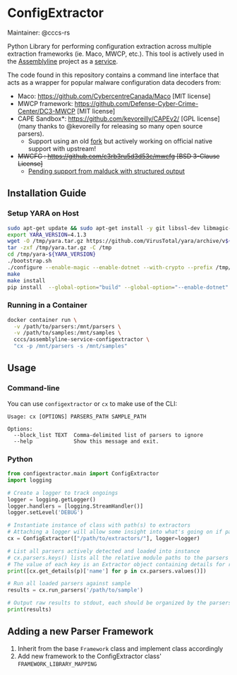 # ConfigExtractor

Maintainer: @cccs-rs

Python Library for performing configuration extraction across multiple extraction frameworks (ie. Maco, MWCP, etc.). This tool is actively used in the [Assemblyline](https://cybercentrecanada.github.io/assemblyline4_docs/) project as a [service](https://github.com/CybercentreCanada/assemblyline-service-configextractor).

The code found in this repository contains a command line interface that acts as
a wrapper for popular malware configuration data decoders from:

- Maco: https://github.com/CybercentreCanada/Maco [MIT license]
- MWCP framework: https://github.com/Defense-Cyber-Crime-Center/DC3-MWCP [MIT license]
- CAPE Sandbox*: https://github.com/kevoreilly/CAPEv2/ [GPL license] (many thanks to @kevoreilly for releasing so many open source parsers).
    - Support using an old [fork](https://github.com/cccs-rs/CAPEv2) but actively working on official native support with upstream!
- ~~MWCFG : https://github.com/c3rb3ru5d3d53c/mwcfg [BSD 3-Clause License]~~
    - [Pending support from malduck with structured output](https://github.com/CERT-Polska/malduck/pull/101)

## Installation Guide

### Setup YARA on Host

```bash
sudo apt-get update && sudo apt-get install -y git libssl-dev libmagic-dev automake libtool make gcc wget libjansson-dev pkg-config
export YARA_VERSION=4.1.3
wget -O /tmp/yara.tar.gz https://github.com/VirusTotal/yara/archive/v${YARA_VERSION}.tar.gz
tar -zxf /tmp/yara.tar.gz -C /tmp
cd /tmp/yara-${YARA_VERSION}
./bootstrap.sh
./configure --enable-magic --enable-dotnet --with-crypto --prefix /tmp/yara_install
make
make install
pip install  --global-option="build" --global-option="--enable-dotnet" --global-option="--enable-magic" yara-python==$YARA_VERSION
```

### Running in a Container

```bash
docker container run \
  -v /path/to/parsers:/mnt/parsers \
  -v /path/to/samples:/mnt/samples \
  cccs/assemblyline-service-configextractor \
  "cx -p /mnt/parsers -s /mnt/samples"
```

## Usage

### Command-line

You can use `configextractor` or `cx` to make use of the CLI:

```
Usage: cx [OPTIONS] PARSERS_PATH SAMPLE_PATH

Options:
  --block_list TEXT  Comma-delimited list of parsers to ignore
  --help             Show this message and exit.
```

### Python

```python
from configextractor.main import ConfigExtractor
import logging

# Create a logger to track ongoings
logger = logging.getLogger()
logger.handlers = [logging.StreamHandler()]
logger.setLevel('DEBUG')

# Instantiate instance of class with path(s) to extractors
# Attaching a logger will allow some insight into what's going on if parser detection is the issue
cx = ConfigExtractor(["/path/to/extractors/"], logger=logger)

# List all parsers actively detected and loaded into instance
# cx.parsers.keys() lists all the relative module paths to the parsers
# The value of each key is an Extractor object containing details for running the extractor (ie. venv location, YARA rule, etc.)
print([cx.get_details(p)['name'] for p in cx.parsers.values()])

# Run all loaded parsers against sample
results = cx.run_parsers('/path/to/sample')

# Output raw results to stdout, each should be organized by the parsers that generated an output
print(results)
```

## Adding a new Parser Framework

1. Inherit from the base `Framework` class and implement class accordingly
2. Add new framework to the ConfigExtractor class' `FRAMEWORK_LIBRARY_MAPPING`
